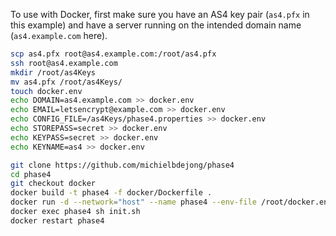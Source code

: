 To use with Docker, first make sure you have an AS4 key pair (`as4.pfx` in this example)
and have a server running on the intended domain name (`as4.example.com` here).


```sh
scp as4.pfx root@as4.example.com:/root/as4.pfx
ssh root@as4.example.com
mkdir /root/as4Keys
mv as4.pfx /root/as4Keys/
touch docker.env
echo DOMAIN=as4.example.com >> docker.env
echo EMAIL=letsencrypt@example.com >> docker.env
echo CONFIG_FILE=/as4Keys/phase4.properties >> docker.env
echo STOREPASS=secret >> docker.env
echo KEYPASS=secret >> docker.env
echo KEYNAME=as4 >> docker.env

git clone https://github.com/michielbdejong/phase4
cd phase4
git checkout docker
docker build -t phase4 -f docker/Dockerfile .
docker run -d --network="host" --name phase4 --env-file /root/docker.env -v /root/as4Keys:/as4Keys -v /root/tlsKeys:/etc/letsencrypt phase4
docker exec phase4 sh init.sh
docker restart phase4
